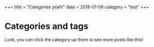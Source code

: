 +++
title = "Categories yeah!"
date = 2018-01-06
category = "test"
+++

# Categories and tags

Look, you can click the category up there to see more posts like this!